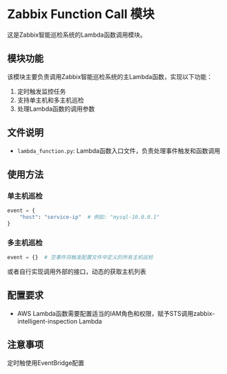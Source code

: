 # Zabbix Function Call 模块

这是Zabbix智能巡检系统的Lambda函数调用模块。

## 模块功能

该模块主要负责调用Zabbix智能巡检系统的主Lambda函数，实现以下功能：

1. 定时触发监控任务
2. 支持单主机和多主机巡检
3. 处理Lambda函数的调用参数

## 文件说明

- `lambda_function.py`: Lambda函数入口文件，负责处理事件触发和函数调用

## 使用方法

### 单主机巡检
```python
event = {
    "host": "service-ip"  # 例如: "mysql-10.0.0.1"
}
```

### 多主机巡检
```python
event = {}  # 空事件将触发配置文件中定义的所有主机巡检
```
或者自行实现调用外部的接口，动态的获取主机列表

## 配置要求
- AWS Lambda函数需要配置适当的IAM角色和权限，赋予STS调用zabbix-intelligent-inspection Lambda

## 注意事项
定时触使用EventBridge配置
